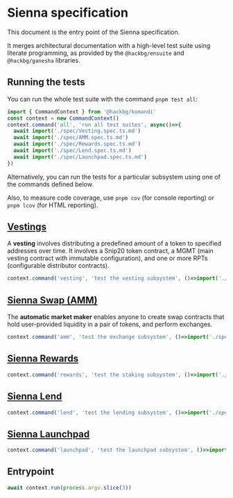 # Sienna specification

This document is the entry point of the Sienna specification.

It merges architectural documentation with a high-level test suite
using literate programming, as provided by the `@hackbg/ensuite` and
`@hackbg/ganesha` libraries.

## Running the tests

You can run the whole test suite with the command `pnpm test all`:

```typescript
import { CommandContext } from '@hackbg/komandi'
const context = new CommandContext()
context.command('all', 'run all test suites', async()=>{
  await import('./spec/Vesting.spec.ts.md')
  await import('./spec/AMM.spec.ts.md')
  await import('./spec/Rewards.spec.ts.md')
  await import('./spec/Lend.spec.ts.md')
  await import('./spec/Launchpad.spec.ts.md')
})
```

Alternatively, you can run the tests for a particular subsystem
using one of the commands defined below.

Also, to measure code coverage, use `pnpm cov` (for console reporting)
or `pnpm lcov` (for HTML reporting).

## [Vestings](./spec/Vesting.spec.ts.md)

A **vesting** involves distributing a predefined amount of a token
to specified addresses over time. It involves a Snip20 token contract,
a MGMT (main vesting contract with immutable configuration), and
one or more RPTs (configurable distributor contracts).

```typescript
context.command('vesting', 'test the vesting subsystem', ()=>import('./spec/Vesting.spec.ts.md'))
```

## [Sienna Swap (AMM)](./spec/AMM.spec.ts.md)

The **automatic market maker** enables anyone to create swap contracts
that hold user-provided liquidity in a pair of tokens, and perform exchanges.

```typescript
context.command('amm', 'test the exchange subsystem', ()=>import('./spec/AMM.spec.ts.md'))
```

## [Sienna Rewards](./spec/Rewards.spec.ts.md)

```typescript
context.command('rewards', 'test the staking subsystem', ()=>import('./spec/Rewards.spec.ts.md'))
```

## [Sienna Lend](./spec/Lend.spec.ts.md)

```typescript
context.command('lend', 'test the lending subsystem', ()=>import('./spec/Lend.spec.ts.md'))
```

## [Sienna Launchpad](./spec/Launchpad.spec.ts.md)

```typescript
context.command('launchpad', 'test the launchpad subsystem', ()=>import('./spec/Launchpad.spec.ts.md'))
```

## Entrypoint

```typescript
await context.run(process.argv.slice(3))
```
